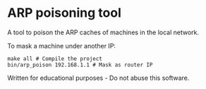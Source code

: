 # ARP poisoning tool
A tool to poison the ARP caches of machines in the local network.

To mask a machine under another IP:

```
make all # Compile the project
bin/arp_poison 192.168.1.1 # Mask as router IP
```


Written for educational purposes - Do not abuse this software.

